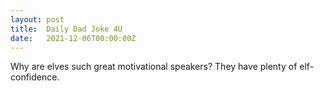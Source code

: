 ```yaml
---
layout: post
title:  Daily Dad Joke 4U
date:   2021-12-06T00:00:00Z
---
```

Why are elves such great motivational speakers? They have plenty of elf-confidence.
